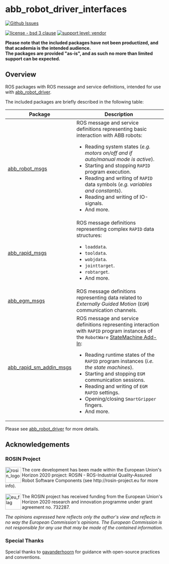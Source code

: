 # abb_robot_driver_interfaces

[![Github Issues](https://img.shields.io/github/issues/ros-industrial/abb_robot_driver_interfaces.svg)](http://github.com/ros-industrial/abb_robot_driver_interfaces/issues)

[![license - bsd 3 clause](https://img.shields.io/:license-BSD%203--Clause-blue.svg)](https://opensource.org/licenses/BSD-3-Clause)
[![support level: vendor](https://img.shields.io/badge/support%20level-vendor-brightgreen.svg)](http://rosindustrial.org/news/2016/10/7/better-supporting-a-growing-ros-industrial-software-platform)

**Please note that the included packages have not been productized, and that academia is the intended audience.**\
**The packages are provided "as-is", and as such no more than limited support can be expected.**

## Overview

ROS packages with ROS message and service definitions, intended for use with [abb_robot_driver](https://github.com/ros-industrial/abb_robot_driver).

The included packages are briefly described in the following table:

| Package | Description |
| --- | --- |
| [abb_robot_msgs](abb_robot_msgs) | ROS message and service definitions representing basic interaction with ABB robots:<br><ul><li>Reading system states (*e.g. motors on/off and if auto/manual mode is active*).</li><li>Starting and stopping `RAPID` program execution.</li><li>Reading and writing of `RAPID` data symbols (*e.g. variables and constants*).</li><li>Reading and writing of IO-signals.</li><li>And more.</li></ul> |
| [abb_rapid_msgs](abb_rapid_msgs) | ROS message definitions representing complex `RAPID` data structures:<br><ul><li>`loaddata`.</li><li>`tooldata`.</li><li>`wobjdata`.</li><li>`jointtarget`.</li><li>`robtarget`.</li><li>And more.</li></ul> |
| [abb_egm_msgs](abb_egm_msgs) | ROS message definitions representing data related to *Externally Guided Motion* (`EGM`) communication channels. |
| [abb_rapid_sm_addin_msgs](abb_rapid_sm_addin_msgs) | ROS message and service definitions representing interaction with `RAPID` program instances of the `RobotWare` [StateMachine Add-In](https://robotapps.robotstudio.com/#/viewApp/c163de01-792e-4892-a290-37dbe050b6e1):<br><ul><li>Reading runtime states of the `RAPID` program instances (*i.e. the state machines*).</li><li>Starting and stopping `EGM` communication sessions.</li><li>Reading and writing of `EGM` `RAPID` settings.</li><li>Opening/closing `SmartGripper` fingers.</li><li>And more.</li></ul> |

Please see [abb_robot_driver](https://github.com/ros-industrial/abb_robot_driver) for more details.

## Acknowledgements

### ROSIN Project

<p>
  <a href="http://rosin-project.eu">
    <img src="http://rosin-project.eu/wp-content/uploads/rosin_ack_logo_wide.png" alt="rosin_logo" height="50" align="left">
  </a>
  The core development has been made within the European Union's Horizon 2020 project: ROSIN - ROS-Industrial Quality-Assured Robot Software Components (see http://rosin-project.eu for more info).
  <br><br>
  <img src="http://rosin-project.eu/wp-content/uploads/rosin_eu_flag.jpg" alt="eu_flag" height="50" align="left">
  The ROSIN project has received funding from the European Union's Horizon 2020 research and innovation programme under grant agreement no. 732287.
</p>

*The opinions expressed here reflects only the author's view and reflects in no way the European Commission's opinions. The European Commission is not responsible for any use that may be made of the contained information.*

### Special Thanks

Special thanks to [gavanderhoorn](https://github.com/gavanderhoorn) for guidance with open-source practices and conventions.
